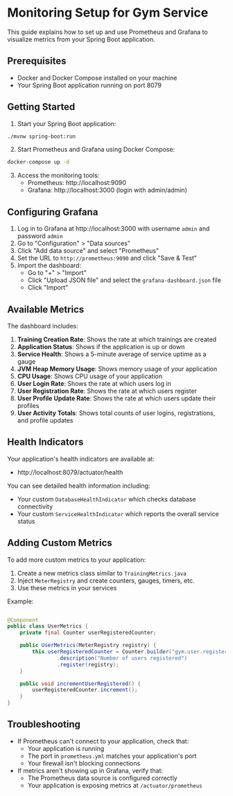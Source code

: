 # Monitoring Setup for Gym Service

This guide explains how to set up and use Prometheus and Grafana to visualize metrics from your Spring Boot application.

## Prerequisites

- Docker and Docker Compose installed on your machine
- Your Spring Boot application running on port 8079

## Getting Started

1. Start your Spring Boot application:

```bash
./mvnw spring-boot:run
```

2. Start Prometheus and Grafana using Docker Compose:

```bash
docker-compose up -d
```

3. Access the monitoring tools:
    - Prometheus: http://localhost:9090
    - Grafana: http://localhost:3000 (login with admin/admin)

## Configuring Grafana

1. Log in to Grafana at http://localhost:3000 with username `admin` and password `admin`
2. Go to "Configuration" > "Data sources"
3. Click "Add data source" and select "Prometheus"
4. Set the URL to `http://prometheus:9090` and click "Save & Test"
5. Import the dashboard:
    - Go to "+" > "Import"
    - Click "Upload JSON file" and select the `grafana-dashboard.json` file
    - Click "Import"

## Available Metrics

The dashboard includes:

1. **Training Creation Rate**: Shows the rate at which trainings are created
2. **Application Status**: Shows if the application is up or down
3. **Service Health**: Shows a 5-minute average of service uptime as a gauge
4. **JVM Heap Memory Usage**: Shows memory usage of your application
5. **CPU Usage**: Shows CPU usage of your application
6. **User Login Rate**: Shows the rate at which users log in
7. **User Registration Rate**: Shows the rate at which users register
8. **User Profile Update Rate**: Shows the rate at which users update their profiles
9. **User Activity Totals**: Shows total counts of user logins, registrations, and profile updates

## Health Indicators

Your application's health indicators are available at:

- http://localhost:8079/actuator/health

You can see detailed health information including:

- Your custom `DatabaseHealthIndicator` which checks database connectivity
- Your custom `ServiceHealthIndicator` which reports the overall service status

## Adding Custom Metrics

To add more custom metrics to your application:

1. Create a new metrics class similar to `TrainingMetrics.java`
2. Inject `MeterRegistry` and create counters, gauges, timers, etc.
3. Use these metrics in your services

Example:

```java

@Component
public class UserMetrics {
    private final Counter userRegisteredCounter;

    public UserMetrics(MeterRegistry registry) {
        this.userRegisteredCounter = Counter.builder("gym.user.registered")
                .description("Number of users registered")
                .register(registry);
    }

    public void incrementUserRegistered() {
        userRegisteredCounter.increment();
    }
}
```

## Troubleshooting

- If Prometheus can't connect to your application, check that:
    - Your application is running
    - The port in `prometheus.yml` matches your application's port
    - Your firewall isn't blocking connections
- If metrics aren't showing up in Grafana, verify that:
    - The Prometheus data source is configured correctly
    - Your application is exposing metrics at `/actuator/prometheus`
